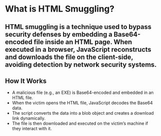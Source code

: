 # What is HTML Smuggling?
## HTML smuggling is a technique used to bypass security defenses by embedding a Base64-encoded file inside an HTML page. When executed in a browser, JavaScript reconstructs and downloads the file on the client-side, avoiding detection by network security systems.

## How It Works
- A malicious file (e.g., an EXE) is Base64-encoded and embedded in an HTML file.
- When the victim opens the HTML file, JavaScript decodes the Base64 data.
- The script converts the data into a blob object and creates a download link dynamically.
- The file is then downloaded and executed on the victim’s machine if they interact with it.
